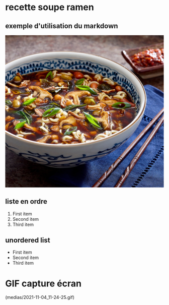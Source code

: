 # recette soupe ramen
## exemple d'utilisation du markdown
![photo de ramen](medias/soupe-ramen-aux-champignons.jpg)
## liste en ordre
1. First item
2. Second item
3. Third item
## unordered list
- First item
- Second item
- Third item
# GIF capture écran
(medias/2021-11-04_11-24-25.gif)
